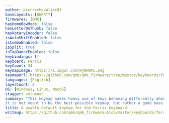 ```yaml
---
author: pierrechevalier83
baseLayouts: [QWERTY]
firmwares: [QMK]
hasHomeRowMods: false
hasLetterOnThumb: false
hasRotaryEncoder: false
isAutoShiftEnabled: false
isComboEnabled: false
isSplit: true
isTapDanceEnabled: false
keybindings: []
keyboard: Ferris
keyCount: 34
keymapImage: https://i.imgur.com/HjNHUPL.png
keymapUrl: https://github.com/qmk/qmk_firmware/tree/master/keyboards/ferris/keymaps/default
languages: [English]
layerCount: 8
OS: [Windows, Linux, MacOS]
stagger: columnar
summary: "This keymap makes heavy use of keys behaving differently when tapped and held, so that all the keys one may need remain accessible despite the low number of thumb keys.
It is not meant to be the best possible keymap, but rather a good base on which to build a keymap that works for you."
title: A usable default keymap for the Ferris keyboard
writeup: https://github.com/qmk/qmk_firmware/blob/master/keyboards/ferris/keymaps/default/readme.md
---
```

